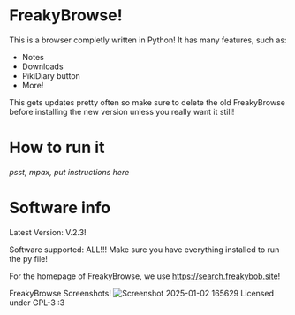 # FreakyBrowse!
This is a browser completly written in Python! It has many features, such as:
- Notes
- Downloads
- PikiDiary button
- More!

This gets updates pretty often so make sure to delete the old FreakyBrowse before installing the new version unless you really want it still!

# How to run it 
*psst, mpax, put instructions here*
# Software info
Latest Version: V.2.3!

Software supported: ALL!!! Make sure you have everything installed to run the py file!

For the homepage of FreakyBrowse, we use https://search.freakybob.site!

FreakyBrowse Screenshots! 
![Screenshot 2025-01-02 165629](https://github.com/user-attachments/assets/263b9bc1-2f62-40f9-973e-756f8b0c8f64)
Licensed under GPL-3 :3
